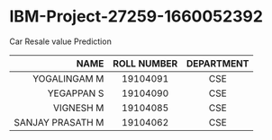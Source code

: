 # IBM-Project-27259-1660052392

Car Resale value Prediction

|NAME              | ROLL NUMBER | DEPARTMENT  |   
|-----------------:|:-----------:|:-----------:|
|YOGALINGAM M      |  19104091   |   CSE       |   
|YEGAPPAN S        |  19104090   |   CSE       |   
|VIGNESH M         |  19104085   |   CSE       |
|SANJAY PRASATH M  |  19104062   |   CSE       | 

